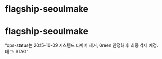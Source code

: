 # flagship-seoulmake
# flagship-seoulmake
“ops-status는 2025-10-09 시스템드 타이머 제거, Green 안정화 후 최종 삭제 예정. 태그: $TAG”
